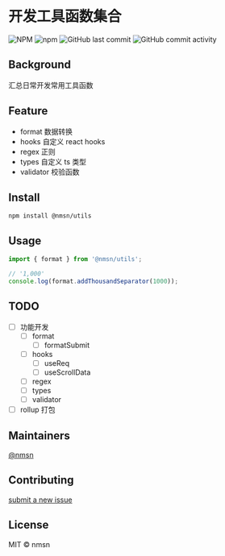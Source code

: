 # 开发工具函数集合

![NPM](https://img.shields.io/npm/l/@nmsn/utils)
![npm](https://img.shields.io/npm/v/@nmsn/utils)
![GitHub last commit](https://img.shields.io/github/last-commit/nmsn/utils)
![GitHub commit activity](https://img.shields.io/github/commit-activity/y/nmsn/utils)

## Background

汇总日常开发常用工具函数
## Feature

- format 数据转换
- hooks 自定义 react hooks
- regex 正则
- types 自定义 ts 类型
- validator 校验函数

## Install

```shell
npm install @nmsn/utils
```

## Usage

```ts
import { format } from '@nmsn/utils';

// '1,000'
console.log(format.addThousandSeparator(1000));
```

## TODO

- [ ] 功能开发
  - [ ] format
    - [ ] formatSubmit
  - [ ] hooks
    - [ ] useReq
    - [ ] useScrollData
  - [ ] regex
  - [ ] types
  - [ ] validator
- [ ] rollup 打包

## Maintainers

[@nmsn](https://github.com/nmsn/utils)

## Contributing

[submit a new issue](https://github.com/meolu/walle-web/issues/new)

## License
MIT © nmsn
